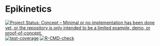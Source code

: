 # Epikinetics
[![Project Status: Concept – Minimal or no implementation has been done yet, or the repository is only intended to be a limited example, demo, or proof-of-concept.](https://www.repostatus.org/badges/latest/concept.svg)](https://www.repostatus.org/#concept)
[![test-coverage](https://github.com/seroanalytics/epikinetics/actions/workflows/test-coverage.yaml/badge.svg)](https://github.com/seroanalytics/epikinetics/actions/workflows/test-coverage.yaml)
[![R-CMD-check](https://github.com/seroanalytics/epikinetics/actions/workflows/check-standard.yaml/badge.svg)](https://github.com/seroanalytics/epikinetics/actions/workflows/check-standard.yaml)

